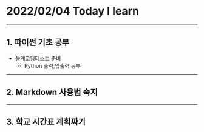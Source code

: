 # 2022/02/04 Today I learn
-------------------------
## 1. 파이썬 기초 공부
  * 동계코딩테스트 준비
    * Python 출력,입출력 공부
------------------------
## 2. Markdown 사용법 숙지
----------------------------
## 3. 학교 시간표 계획짜기

